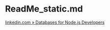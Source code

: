 # ReadMe_static.md

[linkedin.com » Databases for Node.js Developers](https://www.linkedin.com/learning/databases-for-node-js-developers-2)